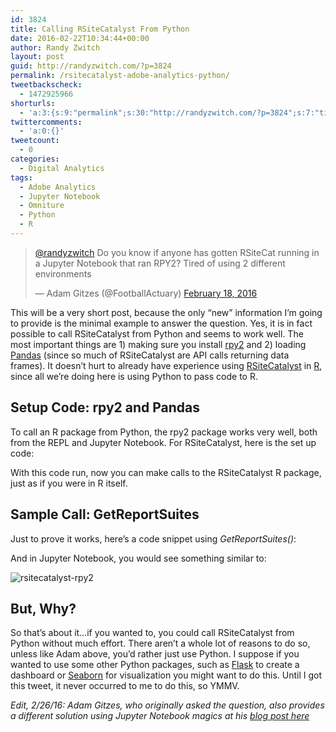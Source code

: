 ```yaml
---
id: 3824
title: Calling RSiteCatalyst From Python
date: 2016-02-22T10:34:44+00:00
author: Randy Zwitch
layout: post
guid: http://randyzwitch.com/?p=3824
permalink: /rsitecatalyst-adobe-analytics-python/
tweetbackscheck:
  - 1472925966
shorturls:
  - 'a:3:{s:9:"permalink";s:30:"http://randyzwitch.com/?p=3824";s:7:"tinyurl";s:26:"http://tinyurl.com/gv8acx8";s:4:"isgd";s:19:"http://is.gd/5ks78u";}'
twittercomments:
  - 'a:0:{}'
tweetcount:
  - 0
categories:
  - Digital Analytics
tags:
  - Adobe Analytics
  - Jupyter Notebook
  - Omniture
  - Python
  - R
---
```

<blockquote class="twitter-tweet" data-lang="en">
  <p dir="ltr" lang="en">
    <a href="https://twitter.com/randyzwitch">@randyzwitch</a> Do you know if anyone has gotten RSiteCat running in a Jupyter Notebook that ran RPY2? Tired of using 2 different environments
  </p>
  
  <p>
    — Adam Gitzes (@FootballActuary) <a href="https://twitter.com/FootballActuary/status/700350988842995712">February 18, 2016</a>
  </p>
</blockquote>



This will be a very short post, because the only &#8220;new&#8221; information I&#8217;m going to provide is the minimal example to answer the question. Yes, it is in fact possible to call RSiteCatalyst from Python and seems to work well. The most important things are 1) making sure you install <a href="http://rpy2.readthedocs.org/en/version_2.7.x/" target="_blank">rpy2</a> and 2) loading <a href="http://pandas.pydata.org/" target="_blank">Pandas</a> (since so much of RSiteCatalyst are API calls returning data frames). It doesn&#8217;t hurt to already have experience using <a href="http://randyzwitch.com/tag/rsitecatalyst/" target="_blank">RSiteCatalyst</a> in <a href="http://randyzwitch.com/tag/r/" target="_blank">R</a>, since all we&#8217;re doing here is using Python to pass code to R.
  

  


## Setup Code: rpy2 and Pandas

To call an R package from Python, the rpy2 package works very well, both from the REPL and Jupyter Notebook. For RSiteCatalyst, here is the set up code:

With this code run, now you can make calls to the RSiteCatalyst R package, just as if you were in R itself.

## Sample Call: GetReportSuites

Just to prove it works, here&#8217;s a code snippet using _GetReportSuites()_:
  
And in Jupyter Notebook, you would see something similar to:
  
<img class="aligncenter size-large wp-image-3831" src="http://i0.wp.com/randyzwitch.com/wp-content/uploads/2016/02/rsitecatalyst-rpy2-1-1024x424.png?fit=1024%2C424" alt="rsitecatalyst-rpy2" srcset="http://i0.wp.com/randyzwitch.com/wp-content/uploads/2016/02/rsitecatalyst-rpy2-1.png?resize=1024%2C424 1024w, http://i0.wp.com/randyzwitch.com/wp-content/uploads/2016/02/rsitecatalyst-rpy2-1.png?resize=150%2C62 150w, http://i0.wp.com/randyzwitch.com/wp-content/uploads/2016/02/rsitecatalyst-rpy2-1.png?resize=300%2C124 300w, http://i0.wp.com/randyzwitch.com/wp-content/uploads/2016/02/rsitecatalyst-rpy2-1.png?resize=768%2C318 768w, http://i0.wp.com/randyzwitch.com/wp-content/uploads/2016/02/rsitecatalyst-rpy2-1.png?w=2000 2000w" sizes="(max-width: 1000px) 100vw, 1000px" data-recalc-dims="1" />

## But, Why?

So that&#8217;s about it&#8230;if you wanted to, you could call RSiteCatalyst from Python without much effort. There aren&#8217;t a whole lot of reasons to do so, unless like Adam above, you&#8217;d rather just use Python. I suppose if you wanted to use some other Python packages, such as <a href="http://flask.pocoo.org/docs/0.10/" target="_blank">Flask</a> to create a dashboard or <a href="http://stanford.edu/~mwaskom/software/seaborn/" target="_blank">Seaborn</a> for visualization you might want to do this. Until I got this tweet, it never occurred to me to do this, so YMMV.

_Edit, 2/26/16: Adam Gitzes, who originally asked the question, also provides a different solution using Jupyter Notebook magics at his [blog post here](http://maassmedia.com/r-site-catalyst-python.php)_